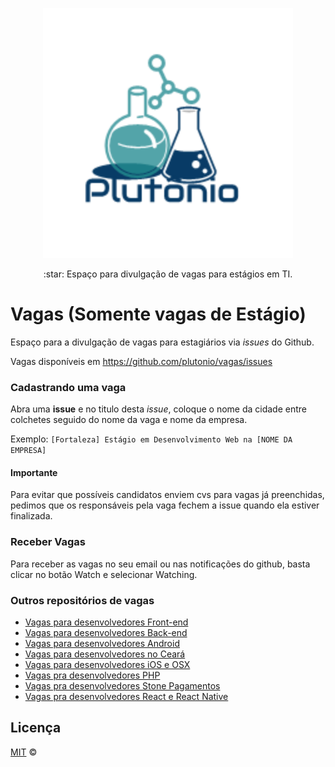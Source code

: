 <p align="center">
<img src="https://github.com/plutonio/vagas/blob/master/plutonio.png" width="400" alt="Plutônio">
</p>
<p align="center">:star: Espaço para divulgação de vagas para estágios em TI.</p>

# Vagas (Somente vagas de Estágio)

Espaço para a divulgação de vagas para estagiários via _issues_ do Github.

Vagas disponíveis em https://github.com/plutonio/vagas/issues

### Cadastrando uma vaga

Abra uma **issue** e no titulo desta _issue_, coloque o nome da cidade entre colchetes seguido do nome da vaga e nome da empresa.

Exemplo: `[Fortaleza] Estágio em Desenvolvimento Web na [NOME DA EMPRESA]`


#### Importante

Para evitar que possíveis candidatos enviem cvs para vagas já preenchidas, pedimos que os responsáveis pela vaga fechem a issue quando ela estiver finalizada.

### Receber Vagas
Para receber as vagas no seu email ou nas notificações do github, basta clicar no botão Watch e selecionar Watching.

### Outros repositórios de vagas

- [Vagas para desenvolvedores Front-end](https://github.com/frontendbr/vagas)
- [Vagas para desenvolvedores Back-end](https://github.com/backend-br/vagas)
- [Vagas para desenvolvedores Android](https://github.com/androiddevbr/vagas)
- [Vagas para desenvolvedores no Ceará](https://github.com/CangaceirosDevels/vagas_de_emprego)
- [Vagas para desenvolvedores iOS e OSX](https://github.com/CocoaHeadsBrasil/vagas)
- [Vagas pra desenvolvedores PHP](https://github.com/phpdevbr/vagas)
- [Vagas pra desenvolvedores Stone Pagamentos](https://github.com/stone-pagamentos/vagas)
- [Vagas pra desenvolvedores React e React Native](https://github.com/react-brasil/vagas)


 
## Licença

[MIT](/LICENSE) &copy; 

